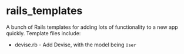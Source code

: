 # rails_templates

A bunch of Rails templates for adding lots of functionality to a new app quickly. Template files include:

* devise.rb - Add Devise, with the model being `User`

